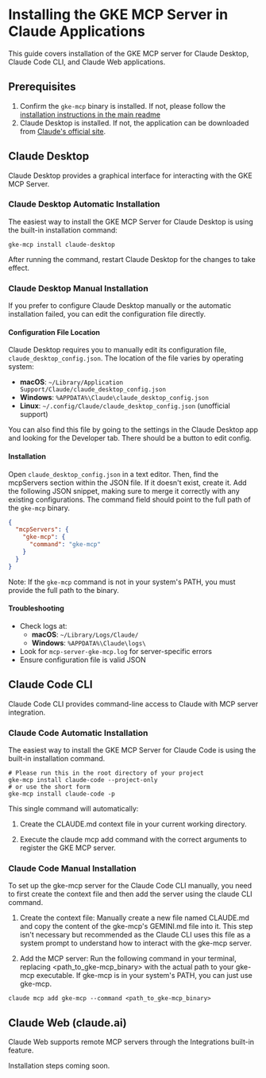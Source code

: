 # Installing the GKE MCP Server in Claude Applications

This guide covers installation of the GKE MCP server for Claude Desktop, Claude Code CLI, and Claude Web applications.

## Prerequisites

1. Confirm the `gke-mcp` binary is installed. If not, please follow the [installation instructions in the main readme](../../README.md#install-the-mcp-server)
2. Claude Desktop is installed. If not, the application can be downloaded from [Claude's official site](https://claude.ai/download).

## Claude Desktop

Claude Desktop provides a graphical interface for interacting with the GKE MCP Server.

### Claude Desktop Automatic Installation

The easiest way to install the GKE MCP Server for Claude Desktop is using the built-in installation command:

```commandline
gke-mcp install claude-desktop
```

After running the command, restart Claude Desktop for the changes to take effect.

### Claude Desktop Manual Installation

If you prefer to configure Claude Desktop manually or the automatic installation failed, you can edit the
configuration file directly.

#### Configuration File Location

Claude Desktop requires you to manually edit its configuration file, `claude_desktop_config.json`.
The location of the file varies by operating system:

- **macOS**: `~/Library/Application Support/Claude/claude_desktop_config.json`
- **Windows**: `%APPDATA%\Claude\claude_desktop_config.json`
- **Linux**: `~/.config/Claude/claude_desktop_config.json` (unofficial support)

You can also find this file by going to the settings in the Claude Desktop app and looking for the Developer tab. There should be a button to edit config.

#### Installation

Open `claude_desktop_config.json` in a text editor. Then, find the mcpServers section within the JSON file. If it doesn't exist,
create it. Add the following JSON snippet, making sure to merge it correctly with any existing configurations. The command field
should point to the full path of the `gke-mcp` binary.

```json
{
  "mcpServers": {
    "gke-mcp": {
      "command": "gke-mcp"
    }
  }
}
```

Note: If the `gke-mcp` command is not in your system's PATH, you must provide the full path to the binary.

#### Troubleshooting

- Check logs at:
  - **macOS**: `~/Library/Logs/Claude/`
  - **Windows**: `%APPDATA%\Claude\logs\`
- Look for `mcp-server-gke-mcp.log` for server-specific errors
- Ensure configuration file is valid JSON

## Claude Code CLI

Claude Code CLI provides command-line access to Claude with MCP server integration.

### Claude Code Automatic Installation

The easiest way to install the GKE MCP Server for Claude Code is using the built-in installation command.

```commandline
# Please run this in the root directory of your project
gke-mcp install claude-code --project-only
# or use the short form
gke-mcp install claude-code -p
```

This single command will automatically:

1. Create the CLAUDE.md context file in your current working directory.

2. Execute the claude mcp add command with the correct arguments to register the GKE MCP server.

### Claude Code Manual Installation

To set up the gke-mcp server for the Claude Code CLI manually, you need to first create the context file and then add the server using the claude CLI command.

1. Create the context file: Manually create a new file named CLAUDE.md and copy the content of the gke-mcp's GEMINI.md file into it. This step isn't necessary but recommended as the Claude CLI uses this file as a system prompt to understand how to interact with the gke-mcp server.

2. Add the MCP server: Run the following command in your terminal, replacing <path_to_gke-mcp_binary> with the actual path to your gke-mcp executable. If gke-mcp is in your system's PATH, you can just use gke-mcp.

```commandline
claude mcp add gke-mcp --command <path_to_gke-mcp_binary>
```

## Claude Web (claude.ai)

Claude Web supports remote MCP servers through the Integrations built-in feature.

Installation steps coming soon.
